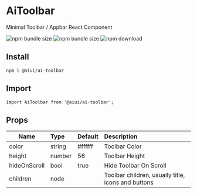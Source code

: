 # AiToolbar
Minimal Toolbar / Appbar React Component

![npm bundle size](https://img.shields.io/bundlephobia/min/@aiui/ai-toolbar)
![npm bundle size](https://img.shields.io/bundlephobia/minzip/@aiui/ai-toolbar)
![npm download](https://img.shields.io/npm/dm/@aiui/ai-toolbar.svg)

## Install
    npm i @aiui/ai-toolbar

## Import
    import AiToolbar from '@aiui/ai-toolbar';



## Props
|   Name          |  Type  |   Default    | Description |
|-----------------|:-------|:-------------|:------------|
| color           | string | #ffffff      | Toolbar Color |
| height          | number | 56           | Toolbar Height |
| hideOnScroll    | bool   | true         | Hide Toolbar On Scroll |
| children        | node   |              | Toolbar children, usually  title, icons and buttons |